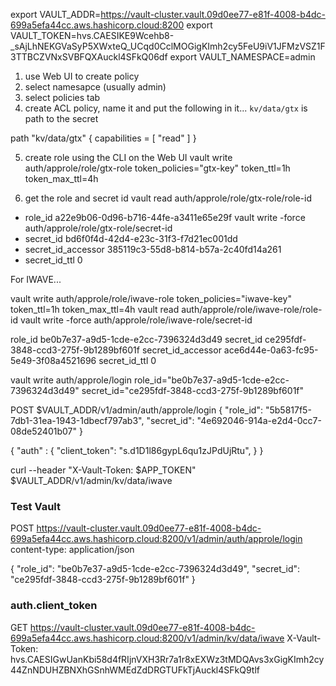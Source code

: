 



export VAULT_ADDR=https://vault-cluster.vault.09d0ee77-e81f-4008-b4dc-699a5efa44cc.aws.hashicorp.cloud:8200
export VAULT_TOKEN=hvs.CAESIKE9Wcehb8-_sAjLhNEKGVaSyP5XWxteQ_UCqd0CclMOGigKImh2cy5FeU9iV1JFMzVSZ1F3TTBCZVNxSVBFQXAuckl4SFkQ06df
export VAULT_NAMESPACE=admin


1. use Web UI to create policy
2. select namesapce (usually admin)
3. select policies tab
4. create ACL policy, name it and put the following in it... `kv/data/gtx` is path to the secret

path "kv/data/gtx" {
  capabilities = [ "read" ]
}

5. create role using the CLI on the Web UI
vault write auth/approle/role/gtx-role token_policies="gtx-key" token_ttl=1h token_max_ttl=4h

6. get the role and secret id
vault read auth/approle/role/gtx-role/role-id
- role_id            a22e9b06-0d96-b716-44fe-a3411e65e29f
vault write -force auth/approle/role/gtx-role/secret-id
- secret_id          bd6f0f4d-42d4-e23c-31f3-f7d21ec001dd
- secret_id_accessor 385119c3-55d8-b814-b57a-2c40fd14a261
- secret_id_ttl      0

For IWAVE...

vault write auth/approle/role/iwave-role token_policies="iwave-key" token_ttl=1h token_max_ttl=4h
vault read auth/approle/role/iwave-role/role-id
vault write -force auth/approle/role/iwave-role/secret-id

role_id            be0b7e37-a9d5-1cde-e2cc-7396324d3d49
secret_id          ce295fdf-3848-ccd3-275f-9b1289bf601f
secret_id_accessor ace6d44e-0a63-fc95-5e49-3f08a4521696
secret_id_ttl      0  



vault write auth/approle/login role_id="be0b7e37-a9d5-1cde-e2cc-7396324d3d49" secret_id="ce295fdf-3848-ccd3-275f-9b1289bf601f"


POST $VAULT_ADDR/v1/admin/auth/approle/login
{
  "role_id": "5b5817f5-7db1-31ea-1943-1dbecf797ab3",
  "secret_id": "4e692046-914a-e2d4-0cc7-08de52401b07"
}

{
  "auth" : {
    "client_token": "s.d1D1l86gypL6qu1zJPdUjRtu",
  }
}

curl --header "X-Vault-Token: $APP_TOKEN" $VAULT_ADDR/v1/admin/kv/data/iwave




### Test Vault

POST https://vault-cluster.vault.09d0ee77-e81f-4008-b4dc-699a5efa44cc.aws.hashicorp.cloud:8200/v1/admin/auth/approle/login
content-type: application/json

{
  "role_id": "be0b7e37-a9d5-1cde-e2cc-7396324d3d49",
  "secret_id": "ce295fdf-3848-ccd3-275f-9b1289bf601f"
}


### auth.client_token
GET https://vault-cluster.vault.09d0ee77-e81f-4008-b4dc-699a5efa44cc.aws.hashicorp.cloud:8200/v1/admin/kv/data/iwave
X-Vault-Token: hvs.CAESIGwUanKbi58d4fRIjnVXH3Rr7a1r8xEXWz3tMDQAvs3xGigKImh2cy44ZnNDUHZBNXhGSnhWMEdZdDRGTUFkTjAuckl4SFkQ9tlf





